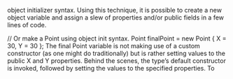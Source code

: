 object initializer syntax. Using
this technique, it is possible to create a new object variable and assign a slew of properties and/or public
fields in a few lines of code.

// Or make a Point using object init syntax.
Point finalPoint = new Point { X = 30, Y = 30 };
The final Point variable is not making use of a custom constructor (as one might do traditionally) but
is rather setting values to the public X and Y properties. Behind the scenes, the type’s default constructor is
invoked, followed by setting the values to the specified properties. To


